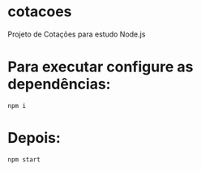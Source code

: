 # cotacoes
Projeto de Cotações para estudo Node.js

# Para executar configure as dependências:
`npm i`

# Depois:
`npm start`
